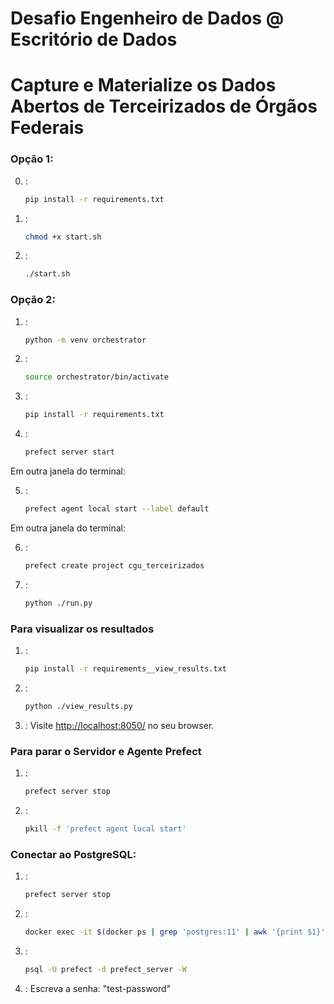 # Desafio Engenheiro de Dados @ Escritório de Dados
# Capture e Materialize os Dados Abertos de Terceirizados de Órgãos Federais
### Opção 1:
0. :
   ```sh
   pip install -r requirements.txt
   ```
1. :
   ```sh
   chmod +x start.sh
   ```
2. :
   ```sh
   ./start.sh
   ```

### Opção 2:
1. :
   ```sh
   python -m venv orchestrator
   ```
2. :
   ```sh
   source orchestrator/bin/activate
   ```
3. :
   ```sh
   pip install -r requirements.txt
   ```

4. :
   ```sh
   prefect server start
   ```
Em outra janela do terminal:

5. : 
   ```sh
   prefect agent local start --label default
   ```
Em outra janela do terminal:

6. :
   ```sh
   prefect create project cgu_terceirizados
   ```
7. :
   ```sh
   python ./run.py
   ```

### Para visualizar os resultados

1. :
   ```sh
   pip install -r requirements__view_results.txt
   ```
2. :
   ```sh
   python ./view_results.py
   ```
3. :
   Visite [http://localhost:8050/](http://localhost:8050/) no seu browser.

### Para parar o Servidor e Agente Prefect

1. :
   ```sh
   prefect server stop
   ```
2. : 
   ```sh
   pkill -f 'prefect agent local start'
   ```

### Conectar ao PostgreSQL:
1. :
   ```sh
   prefect server stop
   ```
2. : 
   ```sh
   docker exec -it $(docker ps | grep 'postgres:11' | awk '{print $1}') bash
   ```
3. :
   ```sh
   psql -U prefect -d prefect_server -W
   ```
4. :
Escreva a senha: "test-password"
